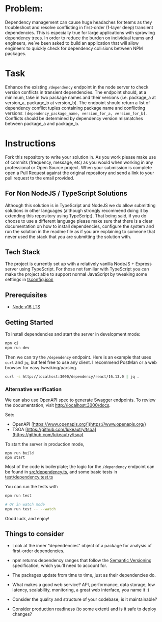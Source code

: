 # Problem:
Dependency management can cause huge headaches for teams as they troubleshoot and resolve conflicting in first-order (1-layer deep) transient dependencies. This is especially true for large applications with sprawling dependency trees. In order to reduce the burden on individual teams and engineers, we’ve been asked to build an application that will allow engineers to quickly check for dependency collisions between NPM packages.

# Task
Enhance the existing `/dependency` endpoint in the node server to check version conflicts in transient dependencies. The endpoint should, at a minimum, take in two package names and their versions (i.e. package_a at version_a, package_b at version_b). The endpoint should return a list of dependency conflict tuples containing package name and conflicting versions: `[dependency_package_name, version_for_a, version_for_b]`. Conflicts should be determined by dependency version mismatches between package_a and package_b. 

# Instructions
Fork this repository to write your solution in. As you work please make use of commits (frequency, message, etc) as you would when working in any professional or Open Source project. When your submission is complete open a Pull Request against the original repository and send a link to your pull request to the email provided. 

## For Non NodeJS / TypeScript Solutions
Although this solution is in TypeScript and NodeJS we do allow submitting solutions in other languages (although strongly recommend doing it by extending this repository using TypeScript). That being said, if you do choose to use a different language please make sure that there is a clear documentation on how to install dependencies, configure the system and run the solution in the readme file as if you are explaining to someone that never used the stack that you are submitting the solution with.

## Tech Stack
The project is currently set up with a relatively vanilla NodeJS + Express server using TypeScript. For those not familiar with TypeScript you can make the project able to support normal JavaScript by tweaking some settings in [tsconfig.json](./tsconfig.json)

## Prerequisites
* [Node v16 LTS](https://nodejs.org/en/download/)

## Getting Started

To install dependencies and start the server in development mode:

```sh
npm ci
npm run dev
```

Then we can try the `/dependency` endpoint. Here is an example that uses `curl` and
`jq`, but feel free to use any client. I recommend PostMan or a web browser for easy tweaking/parsing.

```sh
curl -s http://localhost:3000/dependency/react/16.13.0 | jq .
```

### Alternative verification
We can also use OpenAPI spec to generate Swagger endpoints. To review the documentation, visit [http://localhost:3000/docs](http://localhost:3000/docs).

See: 
- OpenAPI [https://www.openapis.org/](https://www.openapis.org/)
- TSOA [https://github.com/lukeautry/tsoa](https://github.com/lukeautry/tsoa)

To start the server in production mode, 
```
npm run build
npm start
```

Most of the code is boilerplate; the logic for the `/dependency` endpoint can be
found in [src/dependency.ts](src/dependency.ts), and some basic tests in
[test/dependency.test.ts](test/dependency.test.ts)

You can run the tests with

```sh
npm run test

# Or in watch mode
npm run test -- --watch
```

Good luck, and enjoy!

## Things to consider

- Look at the inner "dependencies" object of a package for analysis of
  first-order dependencies.

- npm returns dependency ranges that follow the
  [Semantic Versioning](https://semver.org/) specification, which you'll need to
  account for.

- The packages update from time to time, just as their dependencies do.

- What makes a good web service? API, performance, data storage, low latency,
  scalability, monitoring, a great web interface, you name it :)

- Consider the quality and structure of your codebase; is it maintainable?

- Consider production readiness (to some extent) and is it safe to deploy changes?
